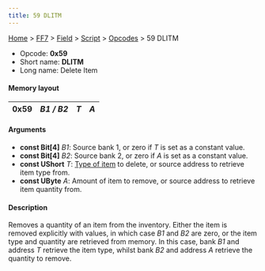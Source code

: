 ```yaml
---
title: 59 DLITM
---
```


[Home](../../../../Main%20Page.md.md) > [FF7](../../../../FF7.md) > [Field](../../../Field.md) > [Script](../../Script.md) > [Opcodes](../Opcodes.md) > 59 DLITM

-   Opcode: **0x59**
-   Short name: **DLITM**
-   Long name: Delete Item

#### Memory layout

| 0x59 | *B1 / B2* | *T* | *A* |
|------|-----------|-----|-----|

#### Arguments

-   **const Bit\[4\]** *B1*: Source bank 1, or zero if *T* is set as a
    constant value.
-   **const Bit\[4\]** *B2*: Source bank 2, or zero if *A* is set as a
    constant value.
-   **const UShort** *T*: [Type of item][] to delete, or source address
    to retrieve item type from.
-   **const UByte** *A*: Amount of item to remove, or source address to
    retrieve item quantity from.

#### Description

Removes a quantity of an item from the inventory. Either the item is
removed explicitly with values, in which case *B1* and *B2* are zero, or
the item type and quantity are retrieved from memory. In this case, bank
*B1* and address *T* retrieve the item type, whilst bank *B2* and
address *A* retrieve the quantity to remove.

  [Type of item]: ../Item%20ID.md "wikilink"
